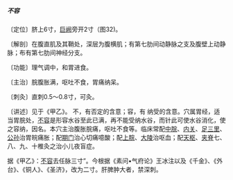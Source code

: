 ##### 不容

〔定位〕脐上6寸，[巨阙](https://www.gmzyjc.com/read/zjs/zjs3.2.1-0.1.1.3.13.md)旁开2寸（图32)。

〔解剖〕在腹直肌及其鞘处，深层为腹横肌；有第七肋间动静脉之支及腹壁上动静脉；布有第七肋间神经分支。

〔功能〕理气调中，和胃进食。

〔主治〕脘腹胀满，呕吐不食，胃痛纳呆。  

〔刺灸〕直刺0.5〜0.8寸，可灸。

〔讲述〕见于《甲乙》。 不，有否定的含意；容，有 纳受的含意。穴属胃经，适当胃脘处，[不容](https://www.gmzyjc.com/read/zjs/zjs3.1.1-3-0.1.3.3.19.md)是形容水谷至此已满，再不能受纳水谷，而针此可使水谷消化，使之容纳，因名。本穴主治腹胀脘痛，呕吐不食等。临床常配[中脘](https://www.gmzyjc.com/read/zjs/zjs3.2.1-0.1.1.3.11.md)、[内关](https://www.gmzyjc.com/read/zjs/zjs3.1.9-12-0.0.1.3.6.md)、[足三里](https://www.gmzyjc.com/read/zjs/zjs3.1.1-3-0.1.3.3.36.md)、[公孙](https://www.gmzyjc.com/read/zjs/zjs3.1.4-6-0.0.1.3.4.md)治胃皖痛胀；配[期门](https://www.gmzyjc.com/read/zjs/zjs3.1.9-12-0.0.4.3.14.md)治心切痛噫酸；配[上脘](https://www.gmzyjc.com/read/zjs/zjs3.2.1-0.1.1.3.12.md)、[大陵](https://www.gmzyjc.com/read/zjs/zjs3.1.9-12-0.0.1.3.7.md)治呕血；配[天枢](https://www.gmzyjc.com/read/zjs/zjs3.1.1-3-0.1.3.3.25.md)、[夹脊](https://www.gmzyjc.com/read/zjs/zjs3.4-0.1.2.4.0.md)七、八、九、十椎灸之治小儿夜盲症。

据《甲乙》：[不容](https://www.gmzyjc.com/read/zjs/zjs3.1.1-3-0.1.3.3.19.md)去任脉三寸”。今根据《素问•气府论》王冰注以及《千金》、《外台》、《铜人》、《圣济》，改为二寸。肝脾肿大者，禁深刺。

